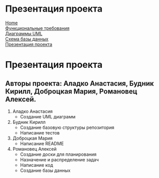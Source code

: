 # Презентация проекта

[Home](../index.md)    
[Функциональные требования](functionalRequirements.md)  
[Диаграммы UML](diagramUML.md)  
[Схема базы данных](databaseSchema.md)  
[Презентация проекта](projectPresentation.md) 

# Презентация проекта

## Авторы проекта: **Аладко Анастасия, Будник Кирилл, Доброцкая Мария, Романовец Алексей.**

1. Аладко Анастасия
   - Создание UML диаграмм
2. Будник Кирилл
   - Создание базовую структуры репозитория
   - Написание тестов
4. Доброцкая Мария
   - Написание README
5. Романовец Алексей
   - Создание доски для планирования
   - Назначение и распределение задач
   - Написание код
   - Создание базы данных
